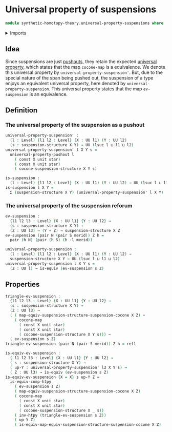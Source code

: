 # Universal property of suspensions

```agda
module synthetic-homotopy-theory.universal-property-suspensions where
```

<details><summary>Imports</summary>

```agda
open import foundation.constant-maps
open import foundation.dependent-pair-types
open import foundation.equivalences
open import foundation.function-types
open import foundation.homotopies
open import foundation.identity-types
open import foundation.unit-type
open import foundation.universe-levels
open import foundation.whiskering-homotopies

open import synthetic-homotopy-theory.cocones-under-spans
open import synthetic-homotopy-theory.suspension-structures
open import synthetic-homotopy-theory.universal-property-pushouts
```

</details>

## Idea

Since suspensions are just [pushouts](synthetic-homotopy-theory.pushouts.md),
they retain the expected
[universal property](synthetic-homotopy-theory.universal-property-pushouts.md),
which states that the map `cocone-map` is a equivalence. We denote this
universal property by `universal-property-suspension'`. But, due to the special
nature of the span being pushed out, the suspension of a type enjoys an
equivalent universal property, here denoted by `universal-property-suspension`.
This universal property states that the map `ev-suspension` is an equivalence.

## Definition

### The universal property of the suspension as a pushout

```agda
universal-property-suspension' :
  (l : Level) {l1 l2 : Level} (X : UU l1) (Y : UU l2)
  (s : suspension-structure X Y) → UU (lsuc l ⊔ l1 ⊔ l2)
universal-property-suspension' l X Y s =
  universal-property-pushout l
    ( const X unit star)
    ( const X unit star)
    ( cocone-suspension-structure X Y s)

is-suspension :
  (l : Level) {l1 l2 : Level} (X : UU l1) (Y : UU l2) → UU (lsuc l ⊔ l1 ⊔ l2)
is-suspension l X Y =
  Σ (suspension-structure X Y) (universal-property-suspension' l X Y)
```

### The universal property of the suspension reforum

```agda
ev-suspension :
  {l1 l2 l3 : Level} {X : UU l1} {Y : UU l2} →
  (s : suspension-structure X Y) →
  (Z : UU l3) → (Y → Z) → suspension-structure X Z
ev-suspension (pair N (pair S merid)) Z h =
  pair (h N) (pair (h S) (h ·l merid))

universal-property-suspension :
  (l : Level) {l1 l2 : Level} (X : UU l1) (Y : UU l2) →
  suspension-structure X Y → UU (lsuc l ⊔ l1 ⊔ l2)
universal-property-suspension l X Y s =
  (Z : UU l) → is-equiv (ev-suspension s Z)
```

## Properties

```agda
triangle-ev-suspension :
  {l1 l2 l3 : Level} {X : UU l1} {Y : UU l2} →
  (s : suspension-structure X Y) →
  (Z : UU l3) →
  ( ( map-equiv-suspension-structure-suspension-cocone X Z) ∘
    ( cocone-map
      ( const X unit star)
      ( const X unit star)
      ( cocone-suspension-structure X Y s))) ~
  ( ev-suspension s Z)
triangle-ev-suspension (pair N (pair S merid)) Z h = refl

is-equiv-ev-suspension :
  { l1 l2 l3 : Level} {X : UU l1} {Y : UU l2} →
  ( s : suspension-structure X Y) →
  ( up-Y : universal-property-suspension' l3 X Y s) →
  ( Z : UU l3) → is-equiv (ev-suspension s Z)
is-equiv-ev-suspension {X = X} s up-Y Z =
  is-equiv-comp-htpy
    ( ev-suspension s Z)
    ( map-equiv-suspension-structure-suspension-cocone X Z)
    ( cocone-map
      ( const X unit star)
      ( const X unit star)
      ( cocone-suspension-structure X _ s))
    ( inv-htpy (triangle-ev-suspension s Z))
    ( up-Y Z)
    ( is-equiv-map-equiv-suspension-structure-suspension-cocone X Z)
```
